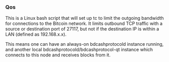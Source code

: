 ### Qos ###

This is a Linux bash script that will set up tc to limit the outgoing bandwidth for connections to the Bitcoin network. It limits outbound TCP traffic with a source or destination port of 27117, but not if the destination IP is within a LAN (defined as 192.168.x.x).

This means one can have an always-on bdcashprotocold instance running, and another local bdcashprotocold/bdcashprotocol-qt instance which connects to this node and receives blocks from it.
